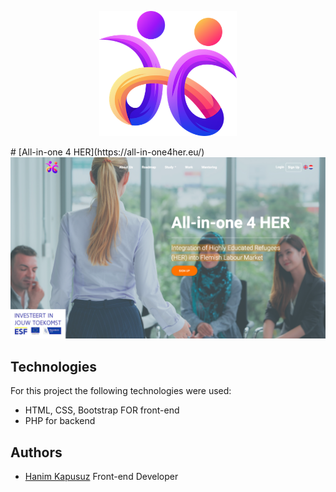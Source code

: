 <p align="center">
  <img height="200" src="images/logos/logo.png"/>
</p>
# [All-in-one 4 HER](https://all-in-one4her.eu/)
<img src="images/site-view.png" alt="" />

## Technologies
For this project the following technologies were used:
- HTML, CSS, Bootstrap FOR front-end
- PHP for backend

## Authors

- [Hanim Kapusuz](https://github.com/ZHanimK) Front-end Developer
